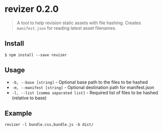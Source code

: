 # revizer 0.2.0

> A tool to help revision static assets with file hashing. Creates `manifest.json` for reading latest asset filenames.

## Install

```
$ npm install --save revizer
```

## Usage

- `-b, --base [string]` - Optional base path to the files to be hashed
- `-m, --manifest [string]` - Optional destination path for manifest.json
- `-l, --list [comma separated list]` - Required list of files to be hashed (relative to base)

## Example

```
revizer -l bundle.css,bundle.js -b dist/
```

